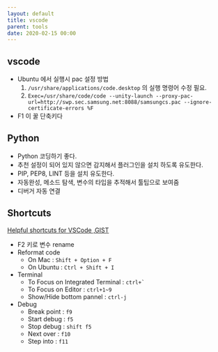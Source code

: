 ```yaml
---
layout: default
title: vscode
parent: tools
date: 2020-02-15 00:00
---
```


## vscode
- Ubuntu 에서 실행시 pac 설정 방법
  1. `/usr/share/applications/code.desktop` 의 실행 명령어 수정 필요.
  2. `Exec=/usr/share/code/code --unity-launch --proxy-pac-url=http://swp.sec.samsung.net:8088/samsungcs.pac --ignore-certificate-errors %F`
- F1 이 꿀 단축키다

## Python
- Python 코딩하기 좋다.
- 추천 설정이 되어 있지 않으면 감지해서 플러그인을 설치 하도록 유도한다.
- PIP, PEP8, LINT 등을 설치 유도한다.
- 자동완성, 메소드 탐색, 변수의 타입을 추적해서 툴팁으로 보여줌
- 디버거 자동 연결

## Shortcuts

[Helpful shortcuts for VSCode
 ,GIST](https://gist.github.com/bradtraversy/b28a0a361880141af928ada800a671d9)

- F2 키로 변수 rename
- Reformat code
  - On Mac : `Shift + Option + F`
  - On Ubuntu : `Ctrl + Shift + I`
- Terminal
  - To Focus on Integrated Terminal : ``` ctrl+` ```
  - To Focus on Editor : `ctrl+1~9`
  - Show/Hide bottom pannel : `ctrl-j`
- Debug
  - Break point : `f9`
  - Start debug : `f5`
  - Stop debug : `shift f5`
  - Next over : `f10`
  - Step into : `f11`